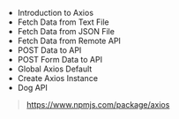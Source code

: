  
<ul>
  <li>Introduction to Axios</li>
  <li>Fetch Data from Text File</li>
  <li>Fetch Data from JSON File</li>
  <li>Fetch Data from Remote API</li>
  <li>POST Data to API</li>
  <li>POST Form Data to API</li>
  <li>Global Axios Default</li>
  <li>Create Axios Instance</li>
  <li>Dog API</li>
</ul>

> https://www.npmjs.com/package/axios
